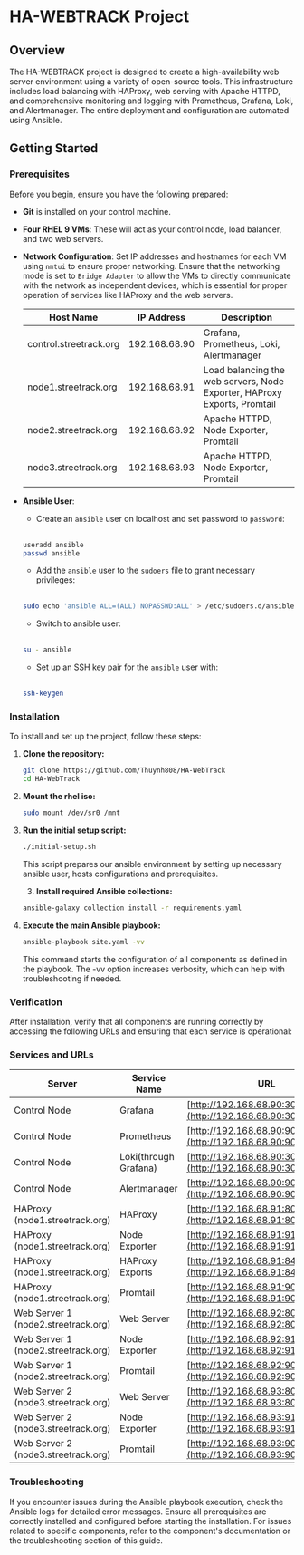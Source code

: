 # HA-WEBTRACK Project

## Overview
The HA-WEBTRACK project is designed to create a high-availability web server environment using a variety of open-source tools. This infrastructure includes load balancing with HAProxy, web serving with Apache HTTPD, and comprehensive monitoring and logging with Prometheus, Grafana, Loki, and Alertmanager. The entire deployment and configuration are automated using Ansible.

## Getting Started

### Prerequisites
Before you begin, ensure you have the following prepared:
- **Git** is installed on your control machine.
- **Four RHEL 9 VMs**: These will act as your control node, load balancer, and two web servers.
- **Network Configuration**: Set IP addresses and hostnames for each VM using `nmtui` to ensure proper networking. Ensure that the networking mode is set to `Bridge Adapter` to allow the VMs to directly communicate with the network as independent devices, which is essential for proper operation of services like HAProxy and the web servers.


    | Host Name                 | IP Address     | Description                   |
    |---------------------------|----------------|-------------------------------|
    | control.streetrack.org    | 192.168.68.90  | Grafana, Prometheus, Loki, Alertmanager |
    | node1.streetrack.org      | 192.168.68.91  | Load balancing the web servers, Node Exporter, HAProxy Exports, Promtail |
    | node2.streetrack.org      | 192.168.68.92  | Apache HTTPD, Node Exporter, Promtail |
    | node3.streetrack.org      | 192.168.68.93  | Apache HTTPD, Node Exporter, Promtail |


   
- **Ansible User**:
  - Create an `ansible` user on localhost and set password to `password`:<br><br>
  ```bash
  useradd ansible
  passwd ansible
  ```
  - Add the `ansible` user to the `sudoers` file to grant necessary privileges:<br><br>
  ```bash
  sudo echo 'ansible ALL=(ALL) NOPASSWD:ALL' > /etc/sudoers.d/ansible
  ```
  
    - Switch to ansible user:<br><br>
  ```bash
  su - ansible
  ```
  - Set up an SSH key pair for the `ansible` user with:<br><br>
  ```bash
  ssh-keygen
  ```

### Installation
To install and set up the project, follow these steps:

1. **Clone the repository:**
   
    ```bash
    git clone https://github.com/Thuynh808/HA-WebTrack
    cd HA-WebTrack
    ```

4. **Mount the rhel iso:**

   ```bash
   sudo mount /dev/sr0 /mnt
   ```
5. **Run the initial setup script:**
   
   ```bash
   ./initial-setup.sh
   ```
   This script prepares our ansible environment by setting up necessary ansible user, hosts configurations and prerequisites.

   3. **Install required Ansible collections:**
   
   ```bash
   ansible-galaxy collection install -r requirements.yaml
   ```
7. **Execute the main Ansible playbook:**

   ```bash
   ansible-playbook site.yaml -vv
   ```
   This command starts the configuration of all components as defined in the playbook. The -vv option increases verbosity, which can help with troubleshooting if needed.

### Verification
After installation, verify that all components are running correctly by accessing the following URLs and ensuring that each service is operational:

### Services and URLs

  | Server | Service Name | URL |
  |--------|--------------|-----|
  | Control Node | Grafana | [http://192.168.68.90:3000](http://192.168.68.90:3000) |
  | Control Node | Prometheus | [http://192.168.68.90:9090](http://192.168.68.90:9090) |
  | Control Node | Loki(through Grafana) | [http://192.168.68.90:3000](http://192.168.68.90:3000) |
  | Control Node | Alertmanager | [http://192.168.68.90:9093](http://192.168.68.90:9093) |
  | HAProxy (node1.streetrack.org) | HAProxy | [http://192.168.68.91:80](http://192.168.68.91:80) |
  | HAProxy (node1.streetrack.org) | Node Exporter | [http://192.168.68.91:9100](http://192.168.68.91:9100) |
  | HAProxy (node1.streetrack.org) | HAProxy Exports | [http://192.168.68.91:8405/metrics](http://192.168.68.91:8405/metrics) |
  | HAProxy (node1.streetrack.org) | Promtail | [http://192.168.68.91:9080](http://192.168.68.91:9080) |
  | Web Server 1 (node2.streetrack.org) | Web Server | [http://192.168.68.92:80](http://192.168.68.92:80) |
  | Web Server 1 (node2.streetrack.org) | Node Exporter | [http://192.168.68.92:9100](http://192.168.68.92:9100) |
  | Web Server 1 (node2.streetrack.org) | Promtail | [http://192.168.68.92:9080](http://192.168.68.92:9080) |
  | Web Server 2 (node3.streetrack.org) | Web Server | [http://192.168.68.93:80](http://192.168.68.93:80) |
  | Web Server 2 (node3.streetrack.org) | Node Exporter | [http://192.168.68.93:9100](http://192.168.68.93:9100) |
  | Web Server 2 (node3.streetrack.org) | Promtail | [http://192.168.68.93:9080](http://192.168.68.93:9080) |


### Troubleshooting
If you encounter issues during the Ansible playbook execution, check the Ansible logs for detailed error messages.
Ensure all prerequisites are correctly installed and configured before starting the installation.
For issues related to specific components, refer to the component's documentation or the troubleshooting section of this guide.
